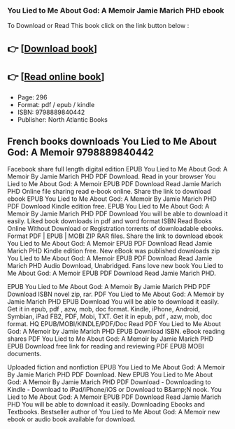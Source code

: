 ### You Lied to Me About God: A Memoir Jamie Marich PHD ebook

To Download or Read This book click on the link button below :

## 👉  [**[Download book](http://filesbooks.info/download.php?group=book&from=github.com&id=718648&lnk=1066 "Download book")**]

## 👉  [**[Read online book](http://filesbooks.info/download.php?group=book&from=github.com&id=718648&lnk=1066 "Read online book")**]


* Page: 296
* Format: pdf / epub / kindle
* ISBN: 9798889840442
* Publisher: North Atlantic Books



## French books downloads You Lied to Me About God: A Memoir 9798889840442


Facebook share full length digital edition EPUB You Lied to Me About God: A Memoir By Jamie Marich PHD PDF Download. Read in your browser You Lied to Me About God: A Memoir EPUB PDF Download Read Jamie Marich PHD Online file sharing read e-book online. Share the link to download ebook EPUB You Lied to Me About God: A Memoir By Jamie Marich PHD PDF Download Kindle edition free. EPUB You Lied to Me About God: A Memoir By Jamie Marich PHD PDF Download You will be able to download it easily. Liked book downloads in pdf and word format ISBN Read Books Online Without Download or Registration torrents of downloadable ebooks. Format PDF | EPUB | MOBI ZIP RAR files. Share the link to download ebook You Lied to Me About God: A Memoir EPUB PDF Download Read Jamie Marich PHD Kindle edition free. New eBook was published downloads zip You Lied to Me About God: A Memoir EPUB PDF Download Read Jamie Marich PHD Audio Download, Unabridged. Fans love new book You Lied to Me About God: A Memoir EPUB PDF Download Read Jamie Marich PHD.

EPUB You Lied to Me About God: A Memoir By Jamie Marich PHD PDF Download ISBN novel zip, rar. PDF You Lied to Me About God: A Memoir by Jamie Marich PHD EPUB Download You will be able to download it easily. Get it in epub, pdf , azw, mob, doc format. Kindle, iPhone, Android, Symbian, iPad FB2, PDF, Mobi, TXT. Get it in epub, pdf , azw, mob, doc format. HQ EPUB/MOBI/KINDLE/PDF/Doc Read PDF You Lied to Me About God: A Memoir by Jamie Marich PHD EPUB Download ISBN. eBook reading shares PDF You Lied to Me About God: A Memoir by Jamie Marich PHD EPUB Download free link for reading and reviewing PDF EPUB MOBI documents.

Uploaded fiction and nonfiction EPUB You Lied to Me About God: A Memoir By Jamie Marich PHD PDF Download. New EPUB You Lied to Me About God: A Memoir By Jamie Marich PHD PDF Download - Downloading to Kindle - Download to iPad/iPhone/iOS or Download to B&amp;amp;N nook. You Lied to Me About God: A Memoir EPUB PDF Download Read Jamie Marich PHD You will be able to download it easily. Downloading Ebooks and Textbooks. Bestseller author of You Lied to Me About God: A Memoir new ebook or audio book available for download.





